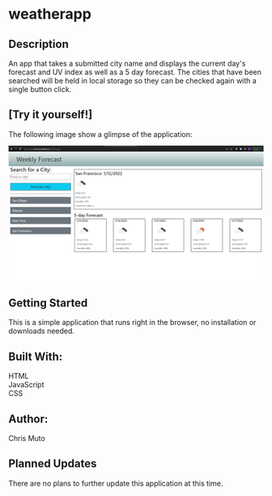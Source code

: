 # weatherapp

## Description

An app that takes a submitted city name and displays the current day's forecast and UV index as well as a 5 day forecast. The cities that have been searched will be held in local storage so they can be checked again with a single button click.

## [Try it yourself!]

The following image show a glimpse of the application:

<img src="Screenshot.png">

## Getting Started

This is a simple application that runs right in the browser, no installation or downloads needed.

## Built With:

HTML <br>
JavaScript <br>
CSS

## Author:

Chris Muto

## Planned Updates

There are no plans to further update this application at this time.